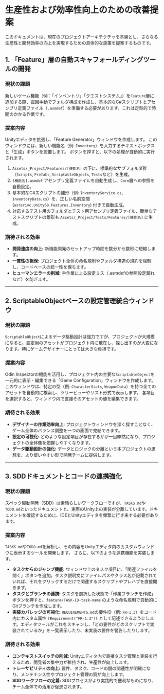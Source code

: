 ﻿# 生産性および効率性向上のための改善提案

このドキュメントは、現在のプロジェクトアーキテクチャを基盤とし、さらなる生産性と開発効率の向上を実現するための具体的な施策を提案するものです。

## 1. 「Feature」層の自動スキャフォールディングツールの開発

### 現状の課題
新しいゲーム機能（例：「インベントリ」「クエストシステム」）を`Feature`層に追加する際、毎回手動でフォルダ構成を作成し、基本的なC#スクリプトとアセンブリ定義ファイル（`.asmdef`）を準備する必要があります。これは定型的で時間のかかる作業です。

### 提案内容
Unityエディタを拡張し、「Feature Generator」ウィンドウを作成します。
このウィンドウには、新しい機能名（例: `Inventory`）を入力するテキストボックスと「生成」ボタンを設置します。
ボタンを押すと、以下の処理が自動的に実行されます。

1.  `Assets/_Project/Features/[機能名]` の下に、標準的なサブフォルダ群（`Scripts`, `Prefabs`, `ScriptableObjects`, `Tests`など）を生成。
2.  `[機能名].asmdef` アセンブリ定義ファイルを自動生成し、`Core`層への参照を自動設定。
3.  基本的なC#スクリプトの雛形（例: `InventoryService.cs`, `InventoryData.cs`）を、正しい名前空間 (`asterivo.Unity60.Features.Inventory`) 付きで自動生成。
4.  対応するテスト用のフォルダとテスト用アセンブリ定義ファイル、簡単なテストスクリプトの雛形も `Assets/_Project/Tests/Features/[機能名]` に生成。

### 期待される効果
*   **開発速度の向上:** 新機能開発のセットアップ時間を数分から数秒に短縮します。
*   **一貫性の担保:** プロジェクト全体の命名規則やフォルダ構造の規約を強制し、コードベースの統一性を保ちます。
*   **ヒューマンエラーの削減:** 手作業による設定ミス（.asmdefの参照設定漏れなど）を防ぎます。

---

## 2. ScriptableObjectベースの設定管理統合ウィンドウ

### 現状の課題
`ScriptableObject`によるデータ駆動設計は強力ですが、プロジェクトが大規模になると、設定用のアセットがプロジェクト内に散在し、探し出すのが大変になります。特にゲームデザイナーにとっては大きな負担です。

### 提案内容
Odin Inspectorの機能を活用し、プロジェクト内の主要な`ScriptableObject`を一元的に表示・編集できる「Game Configuration」ウィンドウを作成します。
このウィンドウは、特定の型（例: `CharacterStats`, `WeaponData`）を持つ全てのアセットを自動的に検索し、ツリービューやリスト形式で表示します。
各項目を選択すると、ウィンドウ内で直接そのアセットの値を編集できます。

### 期待される効果
*   **デザイナーの作業効率向上:** プロジェクトウィンドウを深く探すことなく、ゲーム全体のバランス調整を一つの画面で完結できます。
*   **設定の可視化:** どのような設定項目が存在するかが一目瞭然になり、プロジェクトの全体像を把握しやすくなります。
*   **データ駆動設計の強化:** データとロジックの分離という本プロジェクトの思想を、より使いやすい形で開発チームに提供します。

---

## 3. SDDドキュメントとコードの連携強化

### 現状の課題
スペック駆動開発（SDD）は素晴らしいワークフローですが、`TASKS.md`や`TODO.md`といったドキュメントと、実際のUnity上の実装が分離しています。ドキュメントを確認するために、IDEとUnityエディタを頻繁に行き来する必要があります。

### 提案内容
`TASKS.md`や`TODO.md`を解析し、その内容をUnityエディタ内のカスタムウィンドウに表示するツールを開発します。
さらに、以下のような連携機能を実装します。

*   **タスクからのジャンプ機能:** ウィンドウ上のタスク項目に、「関連ファイルを開く」ボタンを追加。タスク説明文にファイルパスやクラス名が記載されていれば、それをクリックするだけで関連するスクリプトやプレハブを直接開きます。
*   **タスクとブランチの連携:** タスクを選択した状態で「作業ブランチを作成」ボタンを押すと、`feature/TASK-ID-task-name` のような命名規則で自動的にGitブランチを作成します。
*   **実装カバレッジの可視化:** `REQUIREMENTS.md`の要件ID（例: `FR-1.3`）をコード内にカスタム属性 `[Requirement("FR-1.3")]` として記述できるようにします。エディタツールがこれをスキャンし、「どの要件がどのスクリプトで実装されているか」を一覧表示したり、未実装の要件を警告したりします。

### 期待される効果
*   **コンテキストスイッチの削減:** Unityエディタ内で直接タスク管理と実装を行えるため、開発者の集中力が維持され、生産性が向上します。
*   **トレーサビリティの向上:** 要件、タスク、コードの間の関連性が明確になり、メンテナンス性やプロジェクト管理の質が向上します。
*   **SDDワークフローの定着:** SDDプロセスがより実践的で便利なものになり、チーム全体での活用が促進されます。
